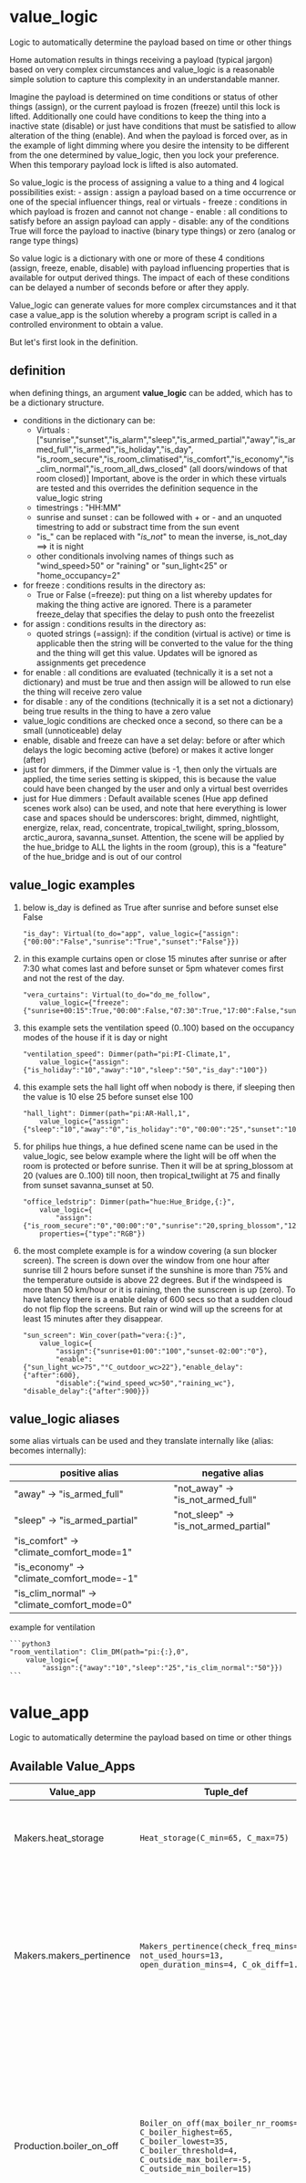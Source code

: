 <!--s_name_vl-->
# value_logic

<!--e_name-->


<!--s_descr_vl-->
Logic to automatically determine the payload  based on time or other things

<!--e_descr-->

<!--s_role_vl-->
<!--e_role_vl-->

<!--s_sub_toc_vl_d-->

Home automation results in things receiving a payload (typical jargon) based on very complex circumstances and value_logic is a reasonable simple solution to capture this complexity in an understandable manner.

Imagine the payload is determined on time conditions or status of other things (assign), or the current payload is frozen (freeze) until this lock is lifted. 
Additionally one could have conditions to keep the thing into a inactive state (disable) or just have conditions that must be satisfied to allow alteration of the thing (enable).
And when the payload is forced over, as in the example of light dimming where you desire the intensity to be different from the one determined by value_logic, then you lock your preference.
When this temporary payload lock is lifted is also automated.

So value_logic is the process of assigning a value to a thing and 4 logical possibilities exist:
	- assign : assign a payload based on a time occurrence or one of the special influencer things, real or virtuals
	- freeze : conditions in which payload is frozen and cannot not change
	- enable : all conditions to satisfy before an assign payload can apply
	- disable: any of the conditions True will force the payload to inactive (binary type things) or zero (analog or range type things)

So value logic is a dictionary with one or more of these 4 conditions (assign, freeze, enable, disable) with payload influencing properties that is available for output derived things.
The impact of each of these conditions can be delayed a number of seconds before or after they apply.

Value_logic can generate values for more complex circumstances and it that case a value_app is the solution whereby a program script is called in a controlled environment to obtain a value.

<!--e_sub_toc_vl_d-->

But let's first look in the definition. 

## definition

when defining things, an argument __value_logic__ can be added, which has to be a dictionary structure.
* conditions in the dictionary can be:
	* Virtuals : ["sunrise","sunset","is_alarm","sleep","is_armed_partial","away","is_armed_full","is_armed","is_holiday","is_day", "is_room_secure","is_room_climatised","is_comfort","is_economy","is_clim_normal","is_room_all_dws_closed" (all doors/windows of that room closed)]
	Important, above is the order in which these virtuals are tested and this overrides the definition sequence in the value_logic string
	* timestrings : "HH:MM"
	* sunrise and sunset : can be followed with + or - and an unquoted timestring to add or substract time from the sun event
	* "is_" can be replaced with "_is_not_" to mean the inverse, is_not_day	 ==> it is night
	* other conditionals involving names of things such as "wind_speed>50" or "raining" or "sun_light<25" or "home_occupancy=2"  
* for freeze : conditions results in the directory as:
	* True or False (=freeze): put thing on a list whereby updates for making the thing active are ignored.  There is a parameter freeze_delay that specifies the delay to push onto the freezelist
* for assign : conditions results in the directory as:
	* quoted strings (=assign): if the condition (virtual is active) or time is applicable then the string will be converted to the value for the thing and the thing will get this value. Updates will be ignored as assignments get precedence
* for enable : all conditions are evaluated (technically it is a set not a dictionary) and must be true and then assign will be allowed to run else the thing will receive zero value
* for disable : any of the conditions (technically it is a set not a dictionary) being true results in the thing to have a zero value	
* value_logic conditions are checked once a second, so there can be a small (unnoticeable) delay
* enable, disable and freeze can have a set delay: before or after  which delays the logic becoming active (before) or makes it active longer (after) 
* just for dimmers, if the Dimmer value is -1, then only the virtuals are applied, the time series setting is skipped, this is because the value could have been changed by the user and only a virtual best overrides
* just for Hue dimmers : Default available scenes (Hue app defined scenes work also) can be used, and note that here everything is lower case and spaces should be underscores: bright, dimmed, nightlight, energize, relax, read, concentrate, tropical_twilight, spring_blossom, arctic_aurora, savanna_sunset. Attention, the scene will be applied by the hue_bridge to ALL the lights in the room (group), this is a "feature" of the hue_bridge and is out of our control 

## value_logic examples

<!--s_sub_toc_vl-->

1. below is_day is defined as True after sunrise and before sunset else False

	```python3
	"is_day": Virtual(to_do="app", value_logic={"assign":{"00:00":"False","sunrise":"True","sunset":"False"}})
	```
2. in this example curtains open or close 15 minutes after sunrise or after 7:30 what comes last and before sunset or 5pm whatever comes first and not the rest of the day.

	```python3
	"vera_curtains": Virtual(to_do="do_me_follow", 
		value_logic={"freeze":{"sunrise+00:15":True,"00:00":False,"07:30":True,"17:00":False,"sunset":False})
	```
3. this example sets the ventilation speed (0..100) based on the occupancy modes of the house if it is day or night

	```python3
	"ventilation_speed": Dimmer(path="pi:PI-Climate,1",
		value_logic={"assign":{"is_holiday":"10","away":"10","sleep":"50","is_day":"100"})
	```
4. this example sets the hall light off when nobody is there, if sleeping then the value is 10 else 25 before sunset else 100

	```python3
	"hall_light": Dimmer(path="pi:AR-Hall,1", 
		value_logic={"assign":{"sleep":"10","away":"0","is_holiday":"0","00:00":"25","sunset":"100"}})
	```
5. for philips hue things, a hue defined scene name can be used in the value_logic, see below example where the light will be off when the room is protected or before sunrise.	 Then it will be at spring_blossom at 20 (values are 0..100) till noon, then tropical_twilight at 75 and finally from sunset savanna_sunset at 50. 

	```python3
	"office_ledstrip": Dimmer(path="hue:Hue_Bridge,{:}",
		value_logic={
			"assign":{"is_room_secure":"0","00:00":"0","sunrise":"20,spring_blossom","12:00":"75,tropical_twilight","sunset":"50,savanna_sunset"}}, 
		properties={"type":"RGB"})
	```
6. the most complete example is for a window covering (a sun blocker screen). The screen is down over the window from one hour after sunrise till 2 hours before sunset if the sunshine is more than 75% and the temperature outside is above 22 degrees.	But if the windspeed is more than 50 km/hour or it is raining, then the sunscreen is up (zero).  To have latency there is a enable delay of 600 secs so that a sudden cloud do not flip flop the screens.  But rain or wind will up the screens for at least 15 minutes after they disappear. 
	```python3
	"sun_screen": Win_cover(path="vera:{:}", 
		value_logic={		
			"assign":{"sunrise+01:00":"100","sunset-02:00":"0"},
			"enable":{"sun_light_wc>75","°C_outdoor_wc>22"},"enable_delay":{"after":600},
			"disable":{"wind_speed_wc>50","raining_wc"},	"disable_delay":{"after":900}})
	```

<!--e_sub_toc_vl-->




## value_logic aliases

some alias virtuals can be used and they translate internally like (alias: becomes internally):

  | positive alias         | negative alias |
  | --- | --- |
  | "away" -> "is_armed_full" | "not_away" -> "is_not_armed_full" |
  | "sleep" -> "is_armed_partial" | "not_sleep" -> "is_not_armed_partial" |
  | "is_comfort" -> "climate_comfort_mode=1" | |
  | "is_economy" -> "climate_comfort_mode=-1" | | 
  | "is_clim_normal" -> "climate_comfort_mode=0"  | |  

example for ventilation

	```python3
	"room_ventilation": Clim_DM(path="pi:{:},0", 
		value_logic={		
			"assign":{"away":"10","sleep":"25","is_clim_normal":"50"}})
	```

<!--s_name_va-->
# value_app

<!--e_name-->


<!--s_descr_va-->
Logic to automatically determine the payload  based on time or other things

<!--e_descr-->

<!--s_role_va-->
<!--e_role_va-->


<!--s_insert_{"value_app":""}-->


## Available Value_Apps

  | Value_app | Tuple_def | Doc |
  | --- | --- | --- |
  | Makers.heat_storage | ```Heat_storage(C_min=65, C_max=75)``` | ```Determines if the clim storage device such as a hot water tank needs energy<br>(below °C_min is yes, above °C_max is no)<br>"C_min":              65,  minimum storage temperature<br>"C_max":              75,  maximum storage temperature<br>via method_things<br>"C_fluid"            Sensor(path="ow:28E6B45F070000ED",i_read="°C")   storage device water temperature``` |
  | Makers.makers_pertinence | ```Makers_pertinence(check_freq_mins=5, not_used_hours=13, open_duration_mins=4, C_ok_diff=1.5)``` | ```Activates the on/off valves clim_SW regularly to ensure they keep functioning.<br>The script also tests the valve measuring its temperature against the producer.<br>"not_used_hours":      13,  time in hours that when a Clim_SW is not used it will run for a short time to<br>                            keep the mechanics working regularly<br>"check_freq_mins":      5,  timer in minutes that is looked for a Clim_SW not being used a while<br>"open_duration_mins":   4,  time in minutes that the Clim_SW is forced open, should be less than<br>                            pump_duration_min<br>"C_ok_diff":          1.5,  at the end of the run to test for good working of Clim_SW, the minumum<br>                            temperature difference of the Clim_SW sensor before and after activation``` |
  | Production.boiler_on_off | ```Boiler_on_off(max_boiler_nr_rooms=6, C_boiler_highest=65, C_boiler_lowest=35, C_boiler_threshold=4, C_outside_max_boiler=-5, C_outside_min_boiler=15)``` | ```Calculates the boiler range temperature based on the outside temperature and the arguments of this function<br>and determines to switch on or off the boiler.<br>"max_boiler_nr_rooms":       6,  if these number of rooms need heating then the boiler temp is increased<br>                                           to its max setting...<br>"C_boiler_highest":         65, highest boiler temperature, when all of heating is needed<br>"C_boiler_lowest":          35, lowest boiler temperature, when little heating is needed<br>"C_boiler_threshold":       4,  value under/above then boiler is on/off, so range is double this<br>"C_outside_max_boiler":     -5, outside low low temperature, all of warming needed<br>"C_outside_min_boiler":     15, outside high temperature, little warming needed<br><br> via parent method_things :<br>      "C_in": Sensor(path="..",i_read="°C"),  boiler incoming water temp<br>      "C_out": Sensor(path="..",i_read="°C")   boiler outgoing water temp<br><br>returns True/False if the boiler has to be switched on/off``` |
  | Transport.pump_speed_set | ```Pump_speed_set(act_run_idle_hours=13, max_speed_active_makers=60, speed_act_run=50, speed_lowest=50)``` | ```Calculates the optimal pump speed based on the number of clim_SW that are active and the clim_SP ones.<br>"speed_lowest":            50, minimum speed of the pump in percent,<br>"max_speed_active_makers": 60, percent of active clim_makers to reach full pump power<br>"act_run_idle_hours":      13, hours idle to shoot an activation run, !remember set duration<br>"speed_act_run":           50, speed when the pump is activated after not used for a while<br>returns pump_speed as a value between 0 and 100%``` |

<!--e_insert-->
   
Value apps are pieces of program that can be called to deliver a complex circumstantial value to a thing.
The above table lists the available value apps, the args and kwargs and some documentation.
Value apps are circumstantial, they can only be used when they make sense in the logic of the context.

## Example value_app

See extract below and notice the 3 value apps, one to determine the boiler on off moment, one for the pump and one for the radiators periodic open.    

<!--s_insert_{"tree":"(o:Climate_system)"}-->

from project.py tree:(o:Climate_system)
```python3
# --> project.py :<dk:project,o:Project,kw:property,lp:0,o:House,kw:places,dk:boiler_room,o:Room,kw:contents,lp:3,o:Climate_system>

from lucy_app import *

Climate_system(
    air_removal = Virtual(
            copy_things = {
                    "twin_copy":Output(path = "vera:Vera_plus,zw,buttonset,152,Status5")},
            notifications = {
                    "active":[
                        Mail(subject='The heating air removal process is started', to='{prime}', cams=None, cam_groups=None, passes=0, body_file='', files2mail=None, ceiling=None),
                        Say(txt='{tts_start} the heating air removal process is started{tts_end}', ceiling=None, times=1, override=None, volume=35)],
                    "inactive":[
                        Mail(subject='The heating air removal process is completed', to='{prime}', cams=None, cam_groups=None, passes=0, body_file='', files2mail=None, ceiling=None),
                        Say(txt='{tts_start} the heating air removal process is stopped, heating works normal again{tts_end}', ceiling=None, times=1, override=None, volume=35)]}),
    clim_SW_periodic_on = Virtual(value_app = Makers_pertinence(check_freq_mins=5, not_used_hours=13, open_duration_mins=4, C_ok_diff=-0.001)),
    production = {
            "CV_valve":Clim_energy_SW(
                    active = 0,
                    i_make = ['warm'],
                    method_things = {
                            "vfy_same_delayed:10":Input(
                                    duration = 0.5,
                                    notifications = {
                                            "active":Cal(txt='Central Heating Active', summary='', ceiling=None),
                                            "check_fail":Mail(subject='Issue CV Valve: {app_txt}', to='{prime}', cams=None, cam_groups=None, passes=0, body_file='', files2mail=None, ceiling=None),
                                            "inactive":Cal(txt='Central Heating Inactive', summary='', ceiling=None)},
                                    path = "unipi:PI-Climate,input,9")},
                    path = "unipi:PI-Climate,relay,1"),
            "Pool_valve":Clim_energy_SW(
                    duration = 0,
                    i_make = ['warm'],
                    method_things = {
                            "vfy_same_delayed:10":Input(
                                    duration = 0.5,
                                    notifications = {
                                            "active":Cal(txt='Pool Heating Active', summary='', ceiling=None),
                                            "check_fail":Mail(subject='Issue Pool Heating Valve: {app_txt}', to='{prime}', cams=None, cam_groups=None, passes=0, body_file='', files2mail=None, ceiling=None),
                                            "inactive":Cal(txt='Pool Heating Inactive', summary='', ceiling=None)},
                                    path = "unipi:PI-Climate,input,10")},
                    path = "unipi:PI-Climate,relay,2"),
            "gas_heater":Clim_energy_SW(
                    copy_things = {
                            "carbon_copy":Output(path = "_:PI-Climate")},
                    i_make = ['warm'],
                    method_things = {
                            "C_in":Sensor(i_read = "°C",path = "unipi:PI-Climate,ow,28F1EE5E07000094,DS18B20,,77"),
                            "C_out":Sensor(i_read = "°C",path = "unipi:PI-Climate,ow,28E6B45F070000ED,DS18B20,,96")},
                    path = "_:PI-Climate",
                    value_app = Boiler_on_off(max_boiler_nr_rooms=6, C_boiler_highest=70, C_boiler_lowest=40, C_boiler_threshold=4, C_outside_max_boiler=-5, C_outside_min_boiler=15))},
    role_me = "PI-Climate",
    storage = {
            "hot_water_tank":Clim_SW(
                    i_make = ['warm'],
                    member_of = ["pump"],
                    method_things = {
                            "C_fluid":Sensor(i_read = "°C",path = "unipi:PI-Climate,ow,28A91F600700002D,DS18B20,,84")},
                    path = "_:PI-Climate",
                    value_logic = {"assign":{"hot_water_tank^C_fluid<55":"0","hot_water_tank^C_fluid>65":"1"},"disable":['is_holiday']})},
    transport = {
            "%vent":Motor(path = "_:PI-Climate",value_logic = {"assign":{"is_armed":"15","is_day":"50","is_holiday":"10","sleep":"25"}}),
            "pool_pump":Output(member_of = ["Pool_valve"],path = "_:PI-Climate"),
            "pump":Motor(
                    duration = 310,
                    member_of = ["CV_valve"],
                    method_things = {
                            "on_off_relay":Output(duration = 310,path = "_:PI-Climate")},
                    path = "_:PI-Climate",
                    threshold = 5.0,
                    value_app = Pump_speed_set(act_run_idle_hours=13, max_speed_active_makers=60, speed_act_run=50, speed_lowest=50))})

```

<!--e_insert-->


